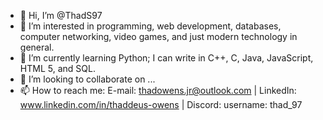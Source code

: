 - 👋 Hi, I’m @ThadS97
- 👀 I’m interested in programming, web development, databases, computer networking, video games, and just modern technology in general. 
- 🌱 I’m currently learning Python; I can write in C++, C, Java, JavaScript, HTML 5, and SQL.
- 💞️ I’m looking to collaborate on ...
- 📫 How to reach me:   E-mail: thadowens.jr@outlook.com | LinkedIn: www.linkedin.com/in/thaddeus-owens | Discord: username: thad_97

<!---
ThadS97/ThadS97 is a ✨ special ✨ repository because its `README.md` (this file) appears on your GitHub profile.
You can click the Preview link to take a look at your changes.
--->
